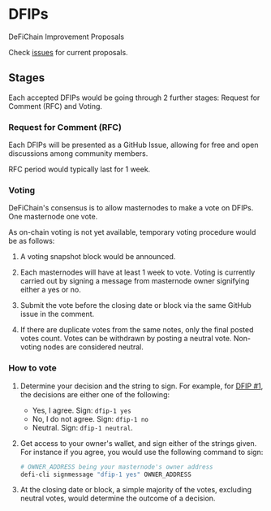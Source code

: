 # DFIPs
DeFiChain Improvement Proposals

Check [issues](https://github.com/DeFiCh/dfips/issues) for current proposals.

## Stages

Each accepted DFIPs would be going through 2 further stages: Request for Comment (RFC) and Voting.

### Request for Comment (RFC)

Each DFIPs will be presented as a GitHub Issue, allowing for free and open discussions among community members.

RFC period would typically last for 1 week.

### Voting

DeFiChain's consensus is to allow masternodes to make a vote on DFIPs. One masternode one vote.

As on-chain voting is not yet available, temporary voting procedure would be as follows:

1. A voting snapshot block would be announced.

2. Each masternodes will have at least 1 week to vote. Voting is currently carried out by signing a message from masternode owner signifying either a yes or no.

3. Submit the vote before the closing date or block via the same GitHub issue in the comment. 

4. If there are duplicate votes from the same notes, only the final posted votes count. Votes can be withdrawn by posting a neutral vote. Non-voting nodes are considered neutral.

### How to vote

1. Determine your decision and the string to sign. For example, for [DFIP #1](https://github.com/DeFiCh/dfips/issues/1), the decisions are either one of the following:

    - Yes, I agree. Sign: `dfip-1 yes`
    - No, I do not agree. Sign: `dfip-1 no`
    - Neutral. Sign: `dfip-1 neutral`.

2. Get access to your owner's wallet, and sign either of the strings given. For instance if you agree, you would use the following command to sign:

    ```sh
    # OWNER_ADDRESS being your masternode's owner address
    defi-cli signmessage "dfip-1 yes" OWNER_ADDRESS 
    ```

3. At the closing date or block, a simple majority of the votes, excluding neutral votes, would determine the outcome of a decision.

